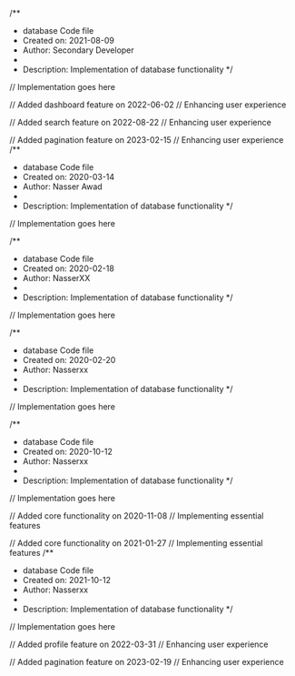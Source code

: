 /**
 * database Code file
 * Created on: 2021-08-09
 * Author: Secondary Developer
 *
 * Description: Implementation of database functionality
 */
 
// Implementation goes here


// Added dashboard feature on 2022-06-02
// Enhancing user experience

// Added search feature on 2022-08-22
// Enhancing user experience

// Added pagination feature on 2023-02-15
// Enhancing user experience
/**
 * database Code file
 * Created on: 2020-03-14
 * Author: Nasser Awad
 *
 * Description: Implementation of database functionality
 */
 
// Implementation goes here

/**
 * database Code file
 * Created on: 2020-02-18
 * Author: NasserXX
 *
 * Description: Implementation of database functionality
 */
 
// Implementation goes here

/**
 * database Code file
 * Created on: 2020-02-20
 * Author: Nasserxx
 *
 * Description: Implementation of database functionality
 */
 
// Implementation goes here

/**
 * database Code file
 * Created on: 2020-10-12
 * Author: Nasserxx
 *
 * Description: Implementation of database functionality
 */
 
// Implementation goes here


// Added core functionality on 2020-11-08
// Implementing essential features

// Added core functionality on 2021-01-27
// Implementing essential features
/**
 * database Code file
 * Created on: 2021-10-12
 * Author: Nasserxx
 *
 * Description: Implementation of database functionality
 */
 
// Implementation goes here


// Added profile feature on 2022-03-31
// Enhancing user experience

// Added pagination feature on 2023-02-19
// Enhancing user experience
